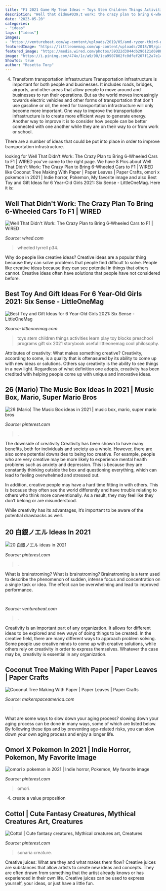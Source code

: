 ```yaml
---
title: "F1 2021 Game My Team Ideas ~ Toys Stem Children Things Activities Learn Play Toy Blocks Preschool Programs Gift Six 2021 Storybook Useful Littleonemag Cool Philosophy"
description: "Well that didn&#039;t work: the crazy plan to bring 6-wheeled cars to f1"
date: "2023-05-20"
categories:
- "ideas"
tags: ["ideas"]
images:
- "https://venturebeat.com/wp-content/uploads/2019/05/amd-ryzen-third-generation.jpg"
featuredImage: "https://littleonemag.com/wp-content/uploads/2018/09/girls-play-blocks-stock-today-151116_6d496dcfd275618ca4fe04b99d93d8ad-min.jpg"
featured_image: "https://media.wired.com/photos/59322d3044db296121d69883/191:100/w_1280,c_limit/Tyrrell-P34-ft.jpg"
image: "https://i.pinimg.com/474x/1c/a9/90/1ca9907802fc0dfef207f12a7e14db23.jpg"
ShowToc: true
author: "Rosetta Torp"
---
```



4) Transform transportation infrastructure
Transportation infrastructure is important for both people and businesses. It includes roads, bridges, airports, and other areas that allow people to move around and businesses to run their operations. But as the world moves increasingly towards electric vehicles and other forms of transportation that don't use gasoline or oil, the need for transportation infrastructure will only become more important. 
One way to improve the transportation infrastructure is to create more efficient ways to generate energy. Another way to improve it is to consider how people can be better connected with one another while they are on their way to or from work or school. 

There are a number of ideas that could be put into place in order to improve transportation infrastructure.

	

		
looking for Well That Didn&#039;t Work: The Crazy Plan to Bring 6-Wheeled Cars to F1 | WIRED you've came to the right page. We have 8 Pics about Well That Didn&#039;t Work: The Crazy Plan to Bring 6-Wheeled Cars to F1 | WIRED like Coconut Tree Making With Paper | Paper Leaves | Paper Crafts, omori x pokemon in 2021 | Indie horror, Pokemon, My favorite image and also Best Toy and Gift Ideas for 6 Year-Old Girls 2021: Six Sense - LittleOneMag. Here it is:
		
    
## Well That Didn&#039;t Work: The Crazy Plan To Bring 6-Wheeled Cars To F1 | WIRED

<img loading=lazy src="https://media.wired.com/photos/59322d3044db296121d69883/191:100/w_1280,c_limit/Tyrrell-P34-ft.jpg" onerror="this.onerror=null;this.src='https://tse2.mm.bing.net/th?id=OIP.rJpijnt8VU7GdOHskGsVvQHaD4&amp;pid=15.1';" alt="Well That Didn&#039;t Work: The Crazy Plan to Bring 6-Wheeled Cars to F1 | WIRED">

_Source: wired.com_

>wheeled tyrrell p34. 

	

Why do people like creative ideas?
Creative ideas are a popular thing because they can solve problems that people find difficult to solve. People like creative ideas because they can see potential in things that others cannot. Creative ideas often have solutions that people have not considered before.

    
## Best Toy And Gift Ideas For 6 Year-Old Girls 2021: Six Sense - LittleOneMag

<img loading=lazy src="https://littleonemag.com/wp-content/uploads/2018/09/girls-play-blocks-stock-today-151116_6d496dcfd275618ca4fe04b99d93d8ad-min.jpg" onerror="this.onerror=null;this.src='https://tse3.mm.bing.net/th?id=OIP.DRZwoBd9-AQNygIID9NCAQHaEK&amp;pid=15.1';" alt="Best Toy and Gift Ideas for 6 Year-Old Girls 2021: Six Sense - LittleOneMag">

_Source: littleonemag.com_

>toys stem children things activities learn play toy blocks preschool programs gift six 2021 storybook useful littleonemag cool philosophy. 

	

Attributes of creativity: What makes something creative?
Creativity, according to some, is a quality that is oftenasured by its ability to come up with new ideas or solutions. Others say creativity is the ability to see things in a new light. Regardless of what definition one adopts, creativity has been credited with helping people come up with unique and innovative ideas.

    
## 26 (Mario) The Music Box Ideas In 2021 | Music Box, Mario, Super Mario Bros

<img loading=lazy src="https://i.pinimg.com/280x280_RS/06/b3/13/06b313f708d413dde37fc85241995f52.jpg" onerror="this.onerror=null;this.src='https://tse1.mm.bing.net/th?id=OIP.bIKSuxlMPEZukH-RxGXYLQAAAA&amp;pid=15.1';" alt="26 (Mario) The Music Box ideas in 2021 | music box, mario, super mario bros">

_Source: pinterest.com_

>. 

	

The downside of creativity
Creativity has been shown to have many benefits, both for individuals and society as a whole. However, there are also some potential downsides to being too creative.
For example, people who are very creative may be more likely to experience mental health problems such as anxiety and depression. This is because they are constantly thinking outside the box and questioning everything, which can lead to feeling overwhelmed and stressed out.

In addition, creative people may have a hard time fitting in with others. This is because they often see the world differently and have trouble relating to others who think more conventionally. As a result, they may feel like they don’t belong or are misunderstood.

While creativity has its advantages, it’s important to be aware of the potential drawbacks as well.

    
## 20 白銀ノエル Ideas In 2021

<img loading=lazy src="https://i.pinimg.com/474x/1c/a9/90/1ca9907802fc0dfef207f12a7e14db23.jpg" onerror="this.onerror=null;this.src='https://tse2.mm.bing.net/th?id=OIP.wLQSnYJzWoGW-OBudpGlLQAAAA&amp;pid=15.1';" alt="20 白銀ノエル ideas in 2021">

_Source: pinterest.com_

>. 

	

What is brainstroming?
What is brainstroming? Brainstroming is a term used to describe the phenomenon of sudden, intense focus and concentration on a single task or idea. The effect can be overwhelming and lead to improved performance.

    
## 

<img loading=lazy src="https://venturebeat.com/wp-content/uploads/2019/05/amd-ryzen-third-generation.jpg" onerror="this.onerror=null;this.src='https://tse1.mm.bing.net/th?id=OIP.11ghnT6m99Zk2gavAzErcQHaDt&amp;pid=15.1';" alt="">

_Source: venturebeat.com_

>. 

	

Creativity is an important part of any organization. It allows for different ideas to be explored and new ways of doing things to be created. In the creative field, there are many different ways to approach problem solving. Some people use creative minds to come up with creative solutions, while others rely on creativity in order to express themselves. Whatever the case may be, creativity is essential in any organization.

    
## Coconut Tree Making With Paper | Paper Leaves | Paper Crafts

<img loading=lazy src="https://makerspaceamerica.com/wp-content/uploads/2021/07/1625732571_maxresdefault.jpg" onerror="this.onerror=null;this.src='https://tse1.mm.bing.net/th?id=OIP.aI8n68opkYKJMAHeJiVIIgHaEK&amp;pid=15.1';" alt="Coconut Tree Making With Paper | Paper Leaves | Paper Crafts">

_Source: makerspaceamerica.com_

>. 

	

What are some ways to slow down your aging process?
slowing down your aging process can be done in many ways, some of which are listed below. By following these tips and by preventing age-related risks, you can slow down your own aging process and enjoy a longer life.

    
## Omori X Pokemon In 2021 | Indie Horror, Pokemon, My Favorite Image

<img loading=lazy src="https://i.pinimg.com/736x/84/26/e1/8426e10bd9a5568029fa69cfc6c004c7.jpg" onerror="this.onerror=null;this.src='https://tse3.mm.bing.net/th?id=OIP.mbv-s00An2e1zpsA_7R2pwHaKJ&amp;pid=15.1';" alt="omori x pokemon in 2021 | Indie horror, Pokemon, My favorite image">

_Source: pinterest.com_

>omori. 

	

4. create a value proposition 

    
## Cottol | Cute Fantasy Creatures, Mythical Creatures Art, Creatures

<img loading=lazy src="https://i.pinimg.com/736x/03/ff/1d/03ff1df7d2954ca3362dec74893029d2.jpg" onerror="this.onerror=null;this.src='https://tse1.mm.bing.net/th?id=OIP.eCWKsD-5l5ApVB9kLS_fgAHaJE&amp;pid=15.1';" alt="Cottol | Cute fantasy creatures, Mythical creatures art, Creatures">

_Source: pinterest.com_

>sonaria creature. 

	

Creative juices: What are they and what makes them flow?
Creative juices are substances that allow artists to create new ideas and concepts. They are often drawn from something that the artist already knows or has experienced in their own life. Creative juices can be used to express yourself, your ideas, or just have a little fun.

